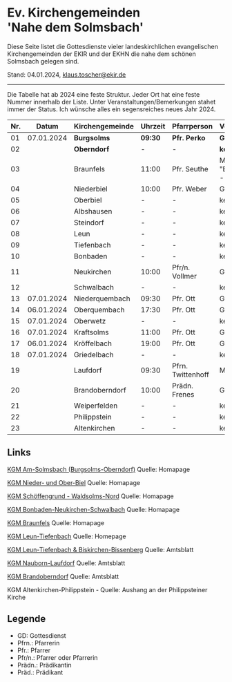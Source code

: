 # Ev. Kirchengemeinden<br>'Nahe dem Solmsbach'
Diese Seite listet die Gottesdienste vieler landeskirchlichen evangelischen Kirchengemeinden
der EKIR und der EKHN die nahe dem schönen Solmsbach gelegen sind.

Stand: 04.01.2024, klaus.toscher@ekir.de

--------------------------------------------------------------------

Die Tabelle hat ab 2024 eine feste Struktur. Jeder Ort hat eine feste Nummer innerhalb der Liste.
Unter Veranstaltungen/Bemerkungen stahet immer der Status. Ich wünsche alles ein segensreiches neues Jahr 2024.

 Nr. | Datum      | Kirchengemeinde | Uhrzeit    | Pfarrperson       | Veranstaltung/Bemerkung |
 --- | ---------- | --------------- | ---------- | ----------------- | ----------------------- |
  01 | 07.01.2024 | **Burgsolms**   | **09:30**  | **Pfr. Perko**    | **GD**                  |
  02 |            | **Oberndorf**   | -          | -                 | **kein GD**             |
  03 |            | Braunfels       | 11:00      | Pfr. Seuthe       | Musikalische Andacht "Ehre sei Gott in der Höhe - Gloria in excelsis Deo" |
  04 |            | Niederbiel      | 10:00      | Pfr. Weber        | GD                      |
  05 |            | Oberbiel        | -          | -                 | kein GD                 |
  06 |            | Albshausen      | -          | -                 | keine Info              |
  07 |            | Steindorf       | -          | -                 | keine Info              |
  08 |            | Leun            | -          | -                 | keine Info              |
  09 |            | Tiefenbach      | -          | -                 | keine Info              |
  10 |            | Bonbaden        | -          | -                 | kein GD                 |
  11 |            | Neukirchen      | 10:00      | Pfr/n. Vollmer    | GD                      |
  12 |            | Schwalbach      | -          | -                 | kein GD                 |
  13 | 07.01.2024 | Niederquembach  | 09:30      | Pfr. Ott          | GD                      | 
  14 | 06.01.2024 | Oberquembach    | 17:30      | Pfr. Ott          | GD                      | 
  15 | 07.01.2024 | Oberwetz        | -          | -                 | kein GD                 |
  16 | 07.01.2024 | Kraftsolms      | 11:00      | Pfr. Ott          | GD                      | 
  17 | 06.01.2024 | Kröffelbach     | 19:00      | Pfr. Ott          | GD                      | 
  18 | 07.01.2024 | Griedelbach     | -          | -                 | kein GD                 |
  19 |            | Laufdorf        | 09:30      | Pfrn. Twittenhoff | Meditativer GD          |
  20 |            | Brandoberndorf  | 10:00      | Prädn. Frenes     | GD                      |
  21 |            | Weiperfelden    | -          | -                 | kein GD                 |
  22 |            | Philippstein    | -          | -                 | kein GD                 |
  23 |            | Altenkirchen    | -          | -                 | kein GD                 | 
 

## Links

[KGM Am-Solmsbach (Burgsolms-Oberndorf)](https://burgsolms.ekir.de) Quelle: Homapage

[KGM Nieder- und Ober-Biel](http://www.kirche-niederbiel.de/termine) Quelle: Homapage

[KGM Schöffengrund - Waldsolms-Nord](https://schoeffengrund-waldsolms.ekir.de) Quelle: Homapage

[KGM Bonbaden-Neukirchen-Schwalbach](https://www.evangelisch-bonbaden-schwalbach-neukirchen.de/gottesdienste/) Quelle: Homapage

[KGM Braunfels](https://www.evangelisch-in-braunfels.de) Quelle: Homapage

[KGM Leun-Tiefenbach](http://evangelische-kirchengemeinde-leun.de/gottesdiensplan/) Quelle: Homepage

[KGM Leun-Tiefenbach & Biskirchen-Bissenberg](https://ol.wittich.de/titel/1108/) Quelle: Amtsblatt

[KGM Nauborn-Laufdorf](https://ol.wittich.de/titel/1161/) Quelle: Amtsblatt

[KGM Brandoberndorf](https://ol.wittich.de/titel/1212/) Quelle: Amtsblatt

KGM Altenkirchen-Philippstein - Quelle: Aushang an der Philippsteiner Kirche

## Legende
- GD: Gottesdienst
- Pfrn.: Pfarrerin
- Pfr.: Pfarrer
- Pfr/n.: Pfarrer oder Pfarrerin
- Prädn.: Prädikantin
- Präd.: Prädikant
